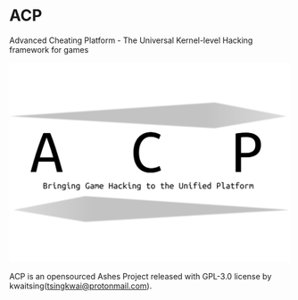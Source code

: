 # ACP
Advanced Cheating Platform - The Universal Kernel-level Hacking framework for games

![banner](https://github.com/kwaitsing/ACP/blob/main/ACP.svg?raw=true)

ACP is an opensourced Ashes Project released with GPL-3.0 license by kwaitsing(tsingkwai@protonmail.com).
